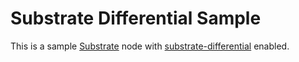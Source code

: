 # Substrate Differential Sample

This is a sample [Substrate](https://substrate.io/) node with [substrate-differential](https://github.com/kalaninja/substrate-differential) enabled.